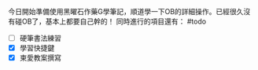 今日開始準備使用黑曜石作藥G學筆記，順道學一下OB的詳細操作。已經很久沒有碰OB了，基本上都要自己幹的！
同時進行的項目還有：
#todo 
- [ ] 硬筆書法練習
- [x] 學習快捷鍵
- [x] 柬愛教案撰寫